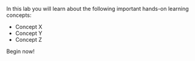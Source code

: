 In this lab you will learn about the following important hands-on learning concepts:

- Concept X
- Concept Y
- Concept Z

Begin now!
